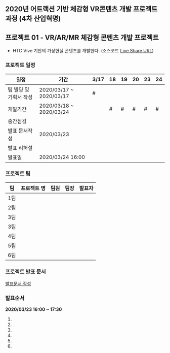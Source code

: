 
## 2020년 어트랙션 기반 체감형 VR콘텐츠 개발 프로젝트 과정 (4차 산업혁명)


## 프로젝트 01 - VR/AR/MR 체감형 콘텐츠 개발 프로젝트

- HTC Vive 기반의 가상현실 콘텐츠를 개발한다. (소스코드 [Live Share URL](https://prod.liveshare.vsengsaas.visualstudio.com/join?1430EEB30C7A91BDAE8908BAD922E42D9FDC))

### 프로젝트 일정
|일정|기간|3/17|18|19|20|23|24|
|-|-|-|-|-|-|-|-|
|팀 빌딩 및 기획서 작성|2020/03/17 ~ 2020/03/17|#||||||
|개발기간|2020/03/18 ~ 2020/03/24||#|#|#|#|#|
|중간점검||||||||
|발표 문서작성|2020/03/23|||||||||#||
|발표 리허설||||||||||||
|발표일|2020/03/24 16:00|||||||

### 프로젝트 팀
|팀|프로젝트 명|팀원|팀장|발표자|
|-|-|-|-|-|
|1팀|||||
|2팀|||||
|3팀|||||
|3팀|||||
|4팀|||||
|5팀|||||
|6팀|||||


### 프로젝트 발표 문서
[발표문서 작성]()

### 발표순서

**2020/03/23 16:00 ~ 17:30**

1. 
2. 
3. 
4. 
5. 
6. 

